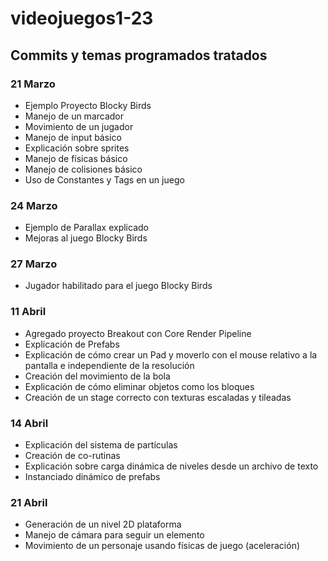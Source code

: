 # videojuegos1-23
## Commits y temas programados tratados

### 21 Marzo
 - Ejemplo Proyecto Blocky Birds
 - Manejo de un marcador
 - Movimiento de un jugador
 - Manejo de input básico
 - Explicación sobre sprites
 - Manejo de físicas básico
 - Manejo de colisiones básico
 - Uso de Constantes y Tags en un juego 

### 24 Marzo 
 - Ejemplo de Parallax explicado
 - Mejoras al juego Blocky Birds

### 27 Marzo
 - Jugador habilitado para el juego Blocky Birds

### 11 Abril
 - Agregado proyecto Breakout con Core Render Pipeline 
 - Explicación de Prefabs
 - Explicación de cómo crear un Pad y moverlo con el mouse relativo a la pantalla e independiente de la resolución
 - Creación del movimiento de la bola
 - Explicación de cómo eliminar objetos como los bloques
 - Creación de un stage correcto con texturas escaladas y tileadas

### 14 Abril
 - Explicación del sistema de partículas
 - Creación de co-rutinas
 - Explicación sobre carga dinámica de niveles desde un archivo de texto
 - Instanciado dinámico de prefabs

### 21 Abril
 - Generación de un nivel 2D plataforma
 - Manejo de cámara para seguir un elemento
 - Movimiento de un personaje usando físicas de juego (aceleración)
